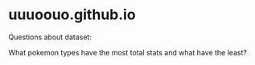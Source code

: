 # uuuoouo.github.io

Questions about dataset:

What pokemon types have the most total stats and what have the least?